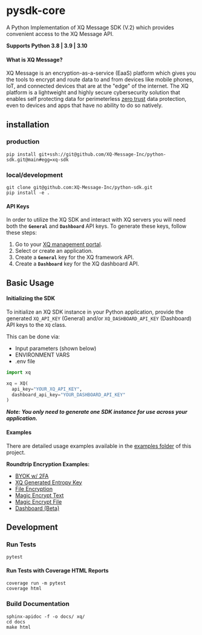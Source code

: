 # pysdk-core
A Python Implementation of XQ Message SDK (V.2) which provides convenient access to the XQ Message API.

**Supports Python 3.8 | 3.9 | 3.10**


#### What is XQ Message?

XQ Message is an encryption-as-a-service (EaaS) platform which gives you the tools to encrypt and route data to and from devices like mobile phones, IoT, and connected devices that are at the "edge" of the internet. The XQ platform is a lightweight and highly secure cybersecurity solution that enables self protecting data for perimeterless [zero trust](https://en.wikipedia.org/wiki/Zero_trust_security_model) data protection, even to devices and apps that have no ability to do so natively.


## installation

### production
```
pip install git+ssh://git@github.com/XQ-Message-Inc/python-sdk.git@main#egg=xq-sdk
```

### local/development
```
git clone git@github.com:XQ-Message-Inc/python-sdk.git
pip install -e .
```

#### API Keys

In order to utilize the XQ SDK and interact with XQ servers you will need both the **`General`** and **`Dashboard`** API keys. To generate these keys, follow these steps:

1. Go to your [XQ management portal](https://manage.xqmsg.com/applications).
2. Select or create an application.
3. Create a **`General`** key for the XQ framework API.
4. Create a **`Dashboard`** key for the XQ dashboard API.


## Basic Usage

#### Initializing the SDK

To initialize an XQ SDK instance in your Python application, provide the generated `XQ_API_KEY` (General) and/or `XQ_DASHBOARD_API_KEY` (Dashboard) API keys to the `XQ` class.

This can be done via:
- Input parameters (shown below)
- ENVIRONMENT VARS
- .env file

```python
import xq

xq = XQ(
  api_key="YOUR_XQ_API_KEY",
  dashboard_api_key="YOUR_DASHBOARD_API_KEY"
)
```

**_Note: You only need to generate one SDK instance for use across your application._**

#### Examples
There are detailed usage examples available in the [examples folder](https://github.com/XQ-Message-Inc/python-sdk/tree/main/examples) of this project.

**Roundtrip Encryption Examples:**
 - [BYOK w/ 2FA](examples/roundtrip_with_2fa.py)
 - [XQ Generated Entropy Key](examples/roundtrip_with_entropy_key.py)
 - [File Encryption](examples/roundtrip_otp_file.py)
 - [Magic Encrypt Text](examples/magic_encryption.py)
 - [Magic Encrypt File](examples/magic_encryption_file.py)
 - [Dashboard (Beta)](examples/dashboard.py)

## Development

### Run Tests
```
pytest
```

#### Run Tests with Coverage HTML Reports
```
coverage run -m pytest
coverage html
```

### Build Documentation
```
sphinx-apidoc -f -o docs/ xq/
cd docs
make html
```
